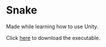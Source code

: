 Snake
=====
Made while learning how to use Unity.

 Click [here](https://github.com/gbrixey/coffee-snake/raw/master/coffee-snake.zip) to download the executable.